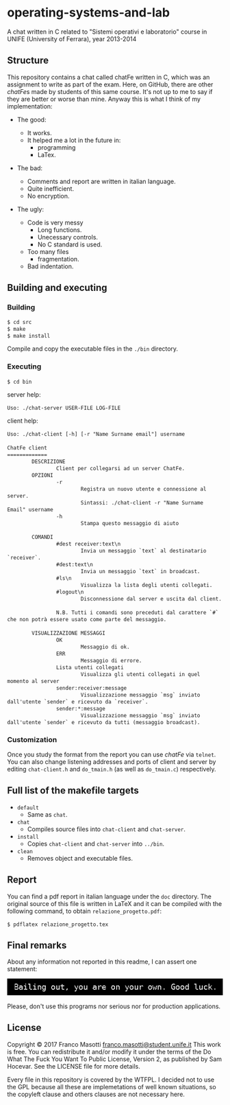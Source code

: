# operating-systems-and-lab

A chat written in C related to "Sistemi operativi e laboratorio" course in UNIFE (University of Ferrara), year 2013-2014

## Structure

This repository contains a chat called chatFe written in C, which was
an assignment to write as part of the exam. Here, on GitHub, there are 
other *chatFe*s made by students of this same course.  It's not up to me to say 
if they are better or worse than mine. Anyway this is what I think of my 
implementation:

- The good:
    - It works.
    - It helped me a lot in the future in:
        - programming
        - LaTex.

- The bad:
    - Comments and report are written in italian language.
    - Quite inefficient.
    - No encryption.

- The ugly:
    - Code is very messy
        - Long functions.
        - Unecessary controls.
        - No C standard is used.
    - Too many files
        - fragmentation.
    - Bad indentation.

## Building and executing

### Building

    $ cd src
    $ make
    $ make install

Compile and copy the executable files in the `./bin` directory.

### Executing

    $ cd bin

server help:

    Uso: ./chat-server USER-FILE LOG-FILE

client help:

    Uso: ./chat-client [-h] [-r "Name Surname email"] username

    ChatFe client
    =============
            DESCRIZIONE
                    Client per collegarsi ad un server ChatFe.
            OPZIONI
                    -r
                            Registra un nuovo utente e connessione al server.
                            Sintassi: ./chat-client -r "Name Surname Email" username
                    -h
                            Stampa questo messaggio di aiuto

            COMANDI
                    #dest receiver:text\n
                            Invia un messaggio `text` al destinatario `receiver`.
                    #dest:text\n
                            Invia un messaggio `text` in broadcast.
                    #ls\n
                            Visualizza la lista degli utenti collegati.
                    #logout\n
                            Disconnessione dal server e uscita dal client.

                    N.B. Tutti i comandi sono preceduti dal carattere `#` che non potrà essere usato come parte del messaggio.

            VISUALIZZAZIONE MESSAGGI
                    OK
                            Messaggio di ok.
                    ERR
                            Messaggio di errore.
                    Lista utenti collegati
                            Visualizza gli utenti collegati in quel momento al server
                    sender:receiver:message
                            Visualizzazione messaggio `msg` inviato dall'utente `sender` e ricevuto da `receiver`.
                    sender:*:message
                            Visualizzazione messaggio `msg` inviato dall'utente `sender` e ricevuto da tutti (messaggio broadcast).
    
### Customization

Once you study the format from the report
you can use *chatFe* via `telnet`. You can also
change listening addresses and ports of client and server
by editing `chat-client.h` and `do_tmain.h` (as well as `do_tmain.c`)
respectively.

## Full list of the makefile targets

- `default`
    - Same as `chat`.
- `chat`
    - Compiles source files into `chat-client` and `chat-server`.
- `install`
    - Copies `chat-client` and `chat-server` into `../bin`.
- `clean`
    - Removes object and executable files.

## Report

You can find a pdf report in italian language under the `doc` directory.
The original source of this file is written in LaTeX and it can be compiled 
with the following command, to obtain `relazione_progetto.pdf`:

    $ pdflatex relazione_progetto.tex

## Final remarks

About any information not reported in this readme, I can assert one statement:

![message.jpg](message.jpg)

Please, don't use this programs nor serious nor for production applications.

## License

Copyright © 2017 Franco Masotti <franco.masotti@student.unife.it>
This work is free. You can redistribute it and/or modify it under the
terms of the Do What The Fuck You Want To Public License, Version 2,
as published by Sam Hocevar. See the LICENSE file for more details.

Every file in this repository is covered by the WTFPL. I decided not to use
the GPL because all these are implemetations of well known situations,
so the copyleft clause and others clauses are not necessary here.

